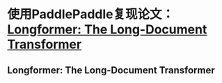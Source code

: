 # 使用PaddlePaddle复现论文：[Longformer: The Long-Document Transformer](https://arxiv.org/pdf/2004.05150.pdf)

## Longformer: The Long-Document Transformer
